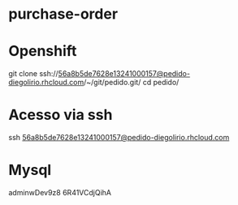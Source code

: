 # purchase-order

# Openshift
git clone ssh://56a8b5de7628e13241000157@pedido-diegolirio.rhcloud.com/~/git/pedido.git/
cd pedido/

# Acesso via ssh
ssh 56a8b5de7628e13241000157@pedido-diegolirio.rhcloud.com

# Mysql
adminwDev9z8 
6R41VCdjQihA